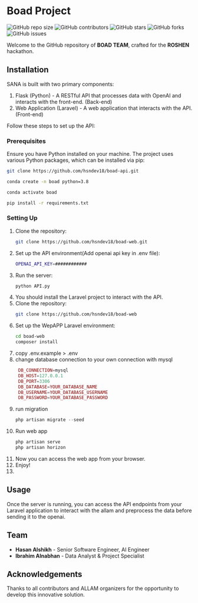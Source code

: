 
# Boad Project

![GitHub repo size](https://img.shields.io/github/repo-size/hsndev18/boad-web)
![GitHub contributors](https://img.shields.io/github/contributors/hsndev18/boad-web)
![GitHub stars](https://img.shields.io/github/stars/hsndev18/boad-web?style=social)
![GitHub forks](https://img.shields.io/github/forks/hsndev18/boad-web?style=social)
![GitHub issues](https://img.shields.io/github/issues/hsndev18/boad-web)


Welcome to the GitHub repository of **BOAD TEAM**, crafted for the **ROSHEN** hackathon.

## Installation

SANA is built with two primary components:

1. Flask (Python) - A RESTful API that processes data with OpenAI and interacts with the front-end. (Back-end)
2. Web Application (Laravel) - A web application that interacts with the API. (Front-end)

Follow these steps to set up the API:
### Prerequisites

Ensure you have Python installed on your machine. The project uses various Python packages, which can be installed via pip:


```bash
git clone https://github.com/hsndev18/boad-api.git
```
    
```bash
conda create -n boad python=3.8
```

```bash
conda activate boad
```

```bash
pip install -r requirements.txt
```

### Setting Up

1. Clone the repository:
    ```bash
    git clone https://github.com/hsndev18/boad-web.git
    ```
2. Set up the API environment(Add openai api key in .env file):
    ```bash
    OPENAI_API_KEY=############
    ```
3. Run the server:
    ```bash
    python API.py
    ```
4.  You should install the Laravel project to interact with the API.
5.  Clone the repository:
    ```bash
    git clone https://github.com/hsndev18/boad-web
    ```
4. Set up the WepAPP Laravel environment:
    ```bash
    cd boad-web
    composer install
    ```
5. copy .env.example > .env
6. change database connection to your own connection with mysql
   ```php
    DB_CONNECTION=mysql
    DB_HOST=127.0.0.1
    DB_PORT=3306
    DB_DATABASE=YOUR_DATABASE_NAME
    DB_USERNAME=YOUR_DATABASE_USERNAME
    DB_PASSWORD=YOUR_DATABASE_PASSWORD
    ```
7. run migration
    ```php
    php artisan migrate --seed
    ```
8. Run web app
   ```php
   php artisan serve
   php artisan horizon
   ```
9. Now you can access the web app from your browser.
10. Enjoy!
11. 
## Usage

Once the server is running, you can access the API endpoints from your Laravel application to interact with the allam and preprocess the data before sending it to the openai.

## Team

- **Hasan Alshikh** - Senior Software Engineer, AI Engineer
- **Ibrahim Alnabhan** - Data Analyst & Project Specialist


## Acknowledgements

Thanks to all contributors and ALLAM organizers for the opportunity to develop this innovative solution.
